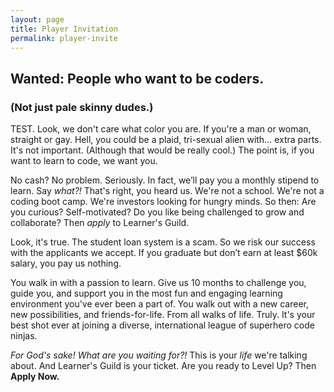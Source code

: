 ```yaml
---
layout: page
title: Player Invitation
permalink: player-invite
---
```



## Wanted: People who want to be coders.

### (Not just pale skinny dudes.)

TEST. Look, we don't care what color you are. If you're a man or woman, straight or gay. Hell, you could be a plaid, tri-sexual alien with... extra parts. It's not important. (Although that would be really cool.) The point is, if you want to learn to code, we want you.

No cash? No problem. Seriously. In fact, we’ll pay you a monthly stipend to learn. Say *what?!* That's right, you heard us. We're not a school. We're not a coding boot camp. We're investors looking for hungry minds. So then: Are you curious? Self-motivated? Do you like being challenged to grow and collaborate? Then *apply* to Learner's Guild.

Look, it's true. The student loan system is a scam. So we risk our success with the applicants we accept. If you graduate but don’t earn at least $60k salary, you pay us nothing. 

You walk in with a passion to learn. Give us 10 months to challenge you, guide you, and support you in the most fun and engaging learning environment you've ever been a part of. You walk out with a new career, new possibilities, and friends-for-life. From all walks of life. Truly. It's your best shot ever at joining a diverse, international league of superhero code ninjas.

*For God's sake! What are you waiting for?!* This is your *life* we're talking about. And Learner's Guild is your ticket. Are you ready to Level Up? Then **Apply Now.**




